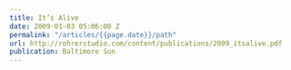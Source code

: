 ```yaml
---
title: It’s Alive
date: 2009-01-03 05:06:00 Z
permalink: "/articles/{{page.date}}/path"
url: http://rohrerstudio.com/content/publications/2009_itsalive.pdf
publication: Baltimore Sun
---
```


